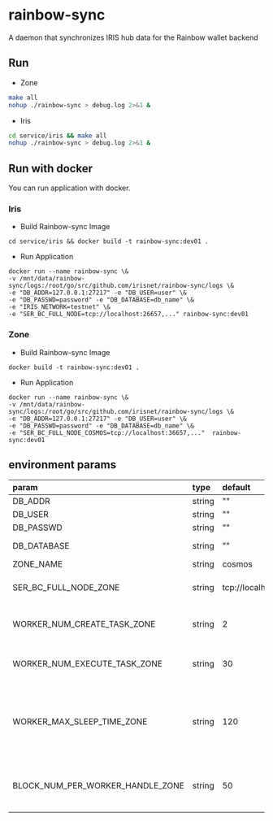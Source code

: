 # rainbow-sync
A daemon that synchronizes IRIS hub data for the Rainbow wallet backend


## Run
- Zone
```bash
make all
nohup ./rainbow-sync > debug.log 2>&1 &
```
- Iris
```bash
cd service/iris && make all
nohup ./rainbow-sync > debug.log 2>&1 &
```

## Run with docker
You can run application with docker.
### Iris
- Build Rainbow-sync Image
```$xslt
cd service/iris && docker build -t rainbow-sync:dev01 .
```

- Run Application
```$xslt
docker run --name rainbow-sync \&
-v /mnt/data/rainbow-sync/logs:/root/go/src/github.com/irisnet/rainbow-sync/logs \&
-e "DB_ADDR=127.0.0.1:27217" -e "DB_USER=user" \&
-e "DB_PASSWD=password" -e "DB_DATABASE=db_name" \&
-e "IRIS_NETWORK=testnet" \&
-e "SER_BC_FULL_NODE=tcp://localhost:26657,..." rainbow-sync:dev01
```
### Zone
- Build Rainbow-sync Image
```$xslt
docker build -t rainbow-sync:dev01 .
```
- Run Application
```$xslt
docker run --name rainbow-sync \&
-v /mnt/data/rainbow-sync/logs:/root/go/src/github.com/irisnet/rainbow-sync/logs \&
-e "DB_ADDR=127.0.0.1:27217" -e "DB_USER=user" \&
-e "DB_PASSWD=password" -e "DB_DATABASE=db_name" \&
-e "SER_BC_FULL_NODE_COSMOS=tcp://localhost:36657,..."  rainbow-sync:dev01
```


## environment params

| param | type | default |description | example |
| :--- | :--- | :--- | :---: | :---: |
| DB_ADDR | string | "" | db addr | 127.0.0.1:27017,127.0.0.2:27017... |
| DB_USER | string | "" | db user | user |
| DB_PASSWD | string | "" |db passwd  | password |
| DB_DATABASE | string | "" |database name  | db_name |
| ZONE_NAME | string | cosmos |zone name  | cosmos |
| SER_BC_FULL_NODE_ZONE | string | tcp://localhost:36657 |Zone full node rpc url  | tcp://localhost:36657, tcp://127.0.0.2:36657 |
| WORKER_NUM_CREATE_TASK_ZONE | string | 2 | 创建同步Zone的Tx任务的线程数 | 2 |
| WORKER_NUM_EXECUTE_TASK_ZONE | string | 30 | 执行同步Zone的Tx任务的线程数 | 30 |
| WORKER_MAX_SLEEP_TIME_ZONE | string | 120 | 允许同步Zone的Tx线程处于不工作状态的最大时长（单位为：秒） | 120 |
| BLOCK_NUM_PER_WORKER_HANDLE_ZONE | string | 50 | 每个同步Zone的Tx任务所包含的Zone区块数 | 50 |


